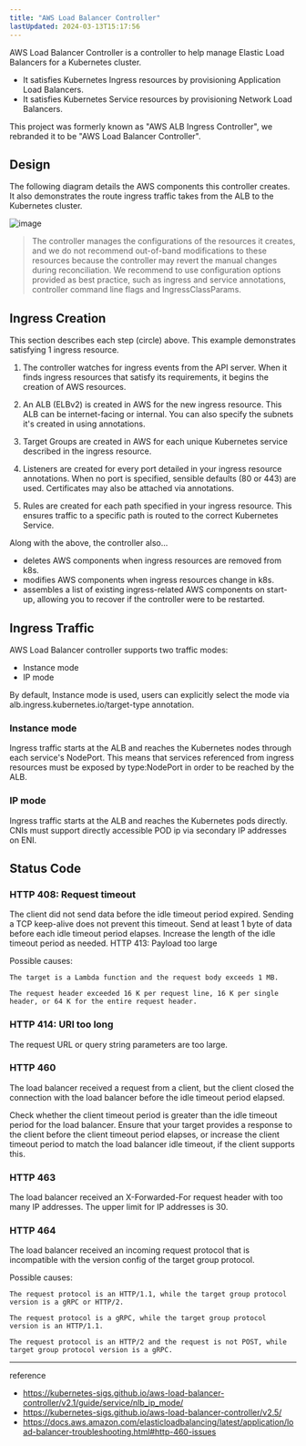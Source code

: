 ```yaml
---
title: "AWS Load Balancer Controller"
lastUpdated: 2024-03-13T15:17:56
---
```


AWS Load Balancer Controller is a controller to help manage Elastic Load Balancers for a Kubernetes cluster.

- It satisfies Kubernetes Ingress resources by provisioning Application Load Balancers.
- It satisfies Kubernetes Service resources by provisioning Network Load Balancers.

This project was formerly known as "AWS ALB Ingress Controller", we rebranded it to be "AWS Load Balancer Controller".

## Design

The following diagram details the AWS components this controller creates. It also demonstrates the route ingress traffic takes from the ALB to the Kubernetes cluster.

![image](https://github.com/rlaisqls/rlaisqls/assets/81006587/021fb689-acb2-42ac-aa67-b083f9f19fe6)

> The controller manages the configurations of the resources it creates, and we do not recommend out-of-band modifications to these resources because the controller may revert the manual changes during reconciliation. We recommend to use configuration options provided as best practice, such as ingress and service annotations, controller command line flags and IngressClassParams.

## Ingress Creation

This section describes each step (circle) above. This example demonstrates satisfying 1 ingress resource.

1. The controller watches for ingress events from the API server. When it finds ingress resources that satisfy its requirements, it begins the creation of AWS resources.

2. An ALB (ELBv2) is created in AWS for the new ingress resource. This ALB can be internet-facing or internal. You can also specify the subnets it's created in using annotations.

3. Target Groups are created in AWS for each unique Kubernetes service described in the ingress resource.

4. Listeners are created for every port detailed in your ingress resource annotations. When no port is specified, sensible defaults (80 or 443) are used. Certificates may also be attached via annotations.

5. Rules are created for each path specified in your ingress resource. This ensures traffic to a specific path is routed to the correct Kubernetes Service.

Along with the above, the controller also...

- deletes AWS components when ingress resources are removed from k8s.
- modifies AWS components when ingress resources change in k8s.
- assembles a list of existing ingress-related AWS components on start-up, allowing you to recover if the controller were to be restarted.

## Ingress Traffic

AWS Load Balancer controller supports two traffic modes:

- Instance mode
- IP mode

By default, Instance mode is used, users can explicitly select the mode via alb.ingress.kubernetes.io/target-type annotation.

### Instance mode

Ingress traffic starts at the ALB and reaches the Kubernetes nodes through each service's NodePort. This means that services referenced from ingress resources must be exposed by type:NodePort in order to be reached by the ALB.

### IP mode

Ingress traffic starts at the ALB and reaches the Kubernetes pods directly. CNIs must support directly accessible POD ip via secondary IP addresses on ENI.

## Status Code

### HTTP 408: Request timeout

The client did not send data before the idle timeout period expired. Sending a TCP keep-alive does not prevent this timeout. Send at least 1 byte of data before each idle timeout period elapses. Increase the length of the idle timeout period as needed.
HTTP 413: Payload too large

Possible causes:

    The target is a Lambda function and the request body exceeds 1 MB.

    The request header exceeded 16 K per request line, 16 K per single header, or 64 K for the entire request header.

### HTTP 414: URI too long

The request URL or query string parameters are too large.

### HTTP 460

The load balancer received a request from a client, but the client closed the connection with the load balancer before the idle timeout period elapsed.

Check whether the client timeout period is greater than the idle timeout period for the load balancer. Ensure that your target provides a response to the client before the client timeout period elapses, or increase the client timeout period to match the load balancer idle timeout, if the client supports this.

### HTTP 463

The load balancer received an X-Forwarded-For request header with too many IP addresses. The upper limit for IP addresses is 30.

### HTTP 464

The load balancer received an incoming request protocol that is incompatible with the version config of the target group protocol.

Possible causes:

    The request protocol is an HTTP/1.1, while the target group protocol version is a gRPC or HTTP/2.

    The request protocol is a gRPC, while the target group protocol version is an HTTP/1.1.

    The request protocol is an HTTP/2 and the request is not POST, while target group protocol version is a gRPC.

---
reference

- <https://kubernetes-sigs.github.io/aws-load-balancer-controller/v2.1/guide/service/nlb_ip_mode/>
- <https://kubernetes-sigs.github.io/aws-load-balancer-controller/v2.5/>
- <https://docs.aws.amazon.com/elasticloadbalancing/latest/application/load-balancer-troubleshooting.html#http-460-issues>

